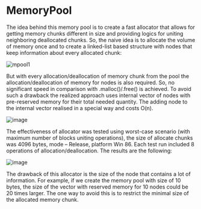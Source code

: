 # MemoryPool

The idea behind this memory pool is to create a fast allocator that allows for getting memory chunks different in size and providing logics for uniting neighboring deallocated chunks.
So, the naive idea is to allocate the volume of memory once and to create a linked-list based structure with nodes that keep information about every allocated chunk:

![mpool1](https://user-images.githubusercontent.com/59689769/126879376-bb12721c-fdc7-446d-b698-10dc92d0e342.png)

But with every allocation/deallocation of memory chunk from the pool the allocation/deallocation of memory for nodes is also required. So, no significant speed in comparison with .malloc()/.free() is achieved. To avoid such a drawback the realized approach uses internal vector of nodes with pre-reserved memory for their total needed quantity. The adding node to the internal vector realised in a special way and costs O(n).

![image](https://user-images.githubusercontent.com/59689769/126879507-f7e03900-fdd8-4594-af1c-3f01e292babc.png)

The effectiveness of allocator was tested using worst-case scenario (with maximum number of blocks uniting operations), the size of allocate chunks was 4096 bytes, mode – Release, platform Win 86. Each test run included 8 operations of allocation/deallocation. The results are the following:

![image](https://user-images.githubusercontent.com/59689769/126879531-daed89a1-25ff-449a-a432-86ffd854ae73.png)

The drawback of this allocator is the size of the node that contains a lot of information. For example, if we create the memory pool with size of 10 bytes, the size of the vector with reserved memory for 10 nodes could be 20 times larger. The one way to avoid this is to restrict the minimal size of the allocated memory chunk.

